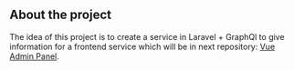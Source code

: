 ## About the project

The idea of this project is to create a service in Laravel + GraphQl to give information for a frontend service which will be in next repository: [Vue Admin Panel](https://laravel.com/docs/routing).
